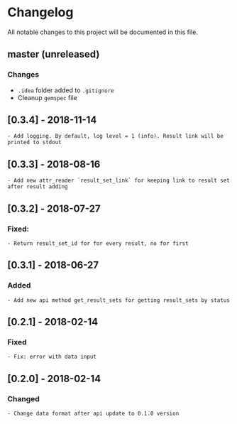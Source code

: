 # Changelog
All notable changes to this project will be documented in this file.

## master (unreleased)

### Changes

* `.idea` folder added to `.gitignore`
* Cleanup `gemspec` file

## [0.3.4] - 2018-11-14
    - Add logging. By default, log level = 1 (info). Result link will be printed to stdout
## [0.3.3] - 2018-08-16
    - Add new attr_reader `result_set_link` for keeping link to result set after result adding
## [0.3.2] - 2018-07-27
### Fixed:
    - Return result_set_id for for every result, no for first
## [0.3.1] - 2018-06-27
### Added
    - Add new api method get_result_sets for getting result_sets by status
## [0.2.1] - 2018-02-14
### Fixed
    - Fix: error with data input
## [0.2.0] - 2018-02-14
### Changed
    - Change data format after api update to 0.1.0 version